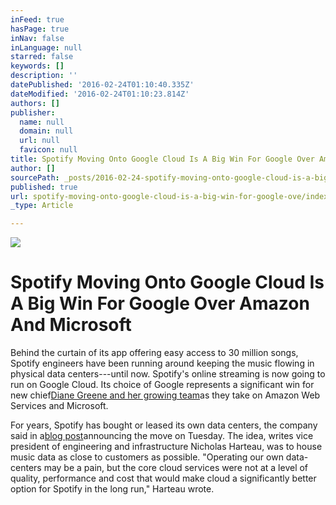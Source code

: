 ```yaml
---
inFeed: true
hasPage: true
inNav: false
inLanguage: null
starred: false
keywords: []
description: ''
datePublished: '2016-02-24T01:10:40.335Z'
dateModified: '2016-02-24T01:10:23.814Z'
authors: []
publisher:
  name: null
  domain: null
  url: null
  favicon: null
title: Spotify Moving Onto Google Cloud Is A Big Win For Google Over Amazon And Microsoft
author: []
sourcePath: _posts/2016-02-24-spotify-moving-onto-google-cloud-is-a-big-win-for-google-ove.md
published: true
url: spotify-moving-onto-google-cloud-is-a-big-win-for-google-ove/index.html
_type: Article

---
```

![](https://the-grid-user-content.s3-us-west-2.amazonaws.com/e6f4bec6-7d1e-4610-986d-10836b9f465d.jpg)

# Spotify Moving Onto Google Cloud Is A Big Win For Google Over Amazon And Microsoft

Behind the curtain of its app offering easy access to 30 million songs, Spotify engineers have been running around keeping the music flowing in physical data centers---until now. Spotify's online streaming is now going to run on Google Cloud. Its choice of Google represents a significant win for new chief[Diane Greene and her growing team][0]as they take on Amazon Web Services and Microsoft.

For years, Spotify has bought or leased its own data centers, the company said in a[blog post][1]announcing the move on Tuesday. The idea, writes vice president of engineering and infrastructure Nicholas Harteau, was to house music data as close to customers as possible. "Operating our own data-centers may be a pain, but the core cloud services were not at a level of quality, performance and cost that would make cloud a significantly better option for Spotify in the long run," Harteau wrote.

[0]: http://www.forbes.com/sites/alexkonrad/2015/11/30/what-diane-greene-lessons-at-vmware-tells-us-about-google-cloud/#7d1161864ae6
[1]: https://news.spotify.com/us/2016/02/23/announcing-spotify-infrastructures-googley-future/